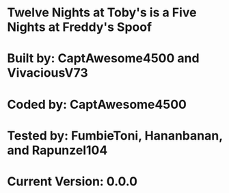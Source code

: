 # Twelve Nights at Toby's is a Five Nights at Freddy's Spoof
# Built by: CaptAwesome4500 and VivaciousV73
# Coded by: CaptAwesome4500
# Tested by: FumbieToni, Hananbanan, and Rapunzel104
# Current Version: 0.0.0
